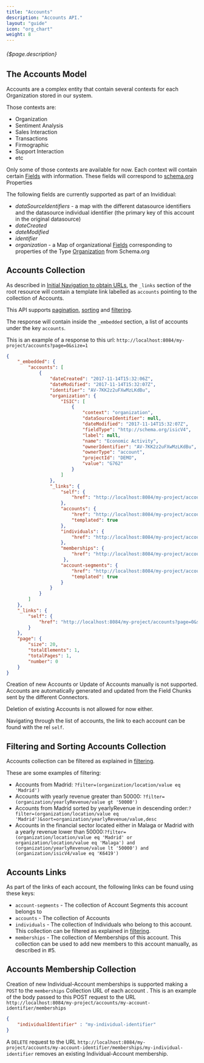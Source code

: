 ```yaml
---
title: "Accounts"
description: "Accounts API."
layout: "guide"
icon: "org_chart"
weight: 8
---
```


###### {$page.description}

<article id="1">

## The Accounts Model

Accounts are a complex entity that contain several contexts for each Organization
stored in our system. 

Those contexts are:
* Organization
* Sentiment Analysis
* Sales Interaction
* Transactions
* Firmographic
* Support Interaction
* etc
 
Only some of those contexts are available for now. Each context will contain
certain [Fields](/docs/fields) with information. These fields will correspond to [schema.org](http://schema.org/) Properties

The following fields are currently supported as part of an Invididual:
* *dataSourceIdentifiers* - a map with the different datasource identifiers and the
   datasource individual identifier (the primary key of this account in
   the original datasource) 
* *dateCreated*
* *dateModified*
* *identifier*
* *organization* - a Map of organizational [Fields](/docs/fields) corresponding to properties of the Type [Organization](http://schema.org/Organization) from Schema.org

</article>


<article id="2">

## Accounts Collection

As described in [Initial Navigation to obtain URLs](/docs/general#navigation),
the `_links` section of the root resource will contain a template link labelled as `accounts` pointing to the
collection of Accounts.

This API supports [pagination](/docs/general#pagination), [sorting](/docs/general#sorting) and [filtering](/docs/general#filtering).

The response will contain inside the `_embedded` section, a list of accounts under the key `accounts`.

This is an example of a response to this url: `http://localhost:8084/my-project/accounts?page=0&size=1`

```json
{
    "_embedded": {
        "accounts": [
            {
                "dateCreated": "2017-11-14T15:32:06Z",
                "dateModified": "2017-11-14T15:32:07Z",
                "identifier": "AV-7KK2z2uFXwMzLKdBu",
                "organization": {
                    "ISIC": [
                        {
                            "context": "organization",
                            "dataSourceIdentifier": null,
                            "dateModified": "2017-11-14T15:32:07Z",
                            "fieldType": "http://schema.org/isicV4",
                            "label": null,
                            "name": "Economic Activity",
                            "ownerIdentifier": "AV-7KK2z2uFXwMzLKdBu",
                            "ownerType": "account",
                            "projectId": "DEMO",
                            "value": "G762"
                        }
                    ]
                },
                "_links": {
                    "self": {
                        "href": "http://localhost:8084/my-project/accounts/AV-7KK2z2uFXwMzLKdBu"
                    },
                    "accounts": {
                        "href": "http://localhost:8084/my-project/accounts{?filter}",
                        "templated": true
                    },
                    "individuals": {
                        "href": "http://localhost:8084/my-project/accounts/AV_Afi95Y3UMLZEdmkBK/individuals{?filter}"
                    },
                    "memberships": {
                        "href": "http://localhost:8084/my-project/accounts/AV_81uhW7IU2hIVahEU2/memberships"
                     },
                    "account-segments": {
                        "href": "http://localhost:8084/my-project/accounts/AV-7KK2z2uFXwMzLKdBu/account-segments{?filter}",
                        "templated": true
                    }
                }
            }
        ]
    },
    "_links": {
        "self": {
            "href": "http://localhost:8084/my-project/accounts?page=0&size=1"
        }
    },
    "page": {
        "size": 20,
        "totalElements": 1,
        "totalPages": 1,
        "number": 0
    }
}
```

Creation of new Accounts or Update of Accounts manually is not supported. Accounts are automatically
generated and updated from the Field Chunks sent by the different Connectors.

Deletion of existing Accounts is not allowed for now either. 

Navigating through the list of accounts, the link to each account can be found with the rel `self`. 

</article>

<article id="3">

## Filtering and Sorting Accounts Collection

Accounts collection can be filtered as explained in [filtering](/docs/general#filtering).

These are some examples of filtering:
* Accounts from Madrid: `?filter=(organization/location/value eq 'Madrid')`
* Accounts with yearly revenue greater than 50000: `?filter=(organization/yearlyRevenue/value gt '50000')` 
* Accounts from Madrid sorted by yearlyRevenue in descending order:`?filter=(organization/location/value eq 'Madrid')&sort=organization/yearlyRevenue/value,desc` 
* Accounts in the financial sector located either in Malaga or Madrid with a yearly revenue lower than 50000:`?filter=(organization/location/value eq 'Madrid' or organization/location/value eq 'Malaga') and (organization/yearlyRevenue/value lt '50000') and (organization/isicV4/value eq 'K6419')`

</article>


<article id="4">

## Accounts Links

As part of the links of each account, the following links can be found using these keys:
* `account-segments` - The collection of Account Segments this account belongs to
* `accounts` - The collection of Accounts
* `individuals` - The collection of Individuals who belong to this account. This collection can be filtered as explained in [filtering](/docs/general#filtering).
* `memberships` - The collection of Memberships of this account. This collection can be used to add new members to this account manually, as described in #5.

</article>

<article id="5">

## Accounts Membership Collection

Creation of new Individual-Account memberships is supported making a `POST` to the `memberships` Collection URL of each account . This is
an example of the body passed to this POST request to the URL 
`http://localhost:8084/my-project/accounts/my-account-identifier/memberships` 

```json
{
    "individualIdentifier" : "my-individual-identifier"
}
```

A `DELETE` request to the URL `http://localhost:8084/my-project/accounts/my-account-identifier/memberships/my-individual-identifier` removes
an existing Individual-Account membership. 

</article>